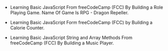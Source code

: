 - Learning Basic JavaScript From freeCodeCamp (FCC) By Building a Role Playing Game. Name Of Game Is RPG - Dragon Repeller.

- Learning Basic JavaScript Form freeCodeCamp (FCC) by Building a Calorie Counter.

- Learning Basic JavaScript String and Array Methods From freeCodeCamp (FCC) By Building a Music Player.
